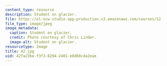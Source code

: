 ```yaml
---
content_type: resource
description: Student on glacier.
file: https://ol-ocw-studio-app-production.s3.amazonaws.com/courses/12-753-geodynamics-seminar-spring-2006/42fa23bef3f382942401e8d68c4a2eae_42.jpg
file_type: image/jpeg
image_metadata:
  caption: Student on glacier.
  credit: Photo courtesy of Chris Linder.
  image-alt: Student on glacier.
resourcetype: Image
title: 42.jpg
uid: 42fa23be-f3f3-8294-2401-e8d68c4a2eae
---
```

